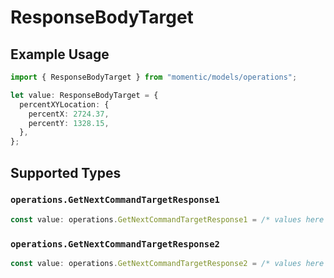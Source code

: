 # ResponseBodyTarget

## Example Usage

```typescript
import { ResponseBodyTarget } from "momentic/models/operations";

let value: ResponseBodyTarget = {
  percentXYLocation: {
    percentX: 2724.37,
    percentY: 1328.15,
  },
};
```

## Supported Types

### `operations.GetNextCommandTargetResponse1`

```typescript
const value: operations.GetNextCommandTargetResponse1 = /* values here */
```

### `operations.GetNextCommandTargetResponse2`

```typescript
const value: operations.GetNextCommandTargetResponse2 = /* values here */
```


